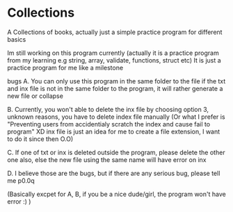 # Collections
A Collections of books, actually just a simple practice program for different basics


Im still working on this program currently (actually it is a practice program from my learning e.g string, array, validate, functions, struct etc)
It is just a practice program for me like a milestone


bugs
A.
You can only use this program in the same folder to the file
if the txt and inx file is not in the same folder to the program, it will rather generate a new file or collapse

B.
Currently, you won't able to delete the inx file by choosing option 3, unknown reasons, you have to delete 
index file manually
(Or what I prefer is "Preventing users from accidentialy scratch the index and cause fail to program" XD
inx file is just an idea for me to create a file extension, I want to do it since then O.O)

C.
If one of txt or inx is deleted outside the program, please delete the other one also, else the new file
using the same name will have error on inx


D.
I believe those are the bugs, but if there are any serious bug, please tell me p0.0q

(Basically excpet for A, B, if you be a nice dude/girl, the program won't have error :) )
